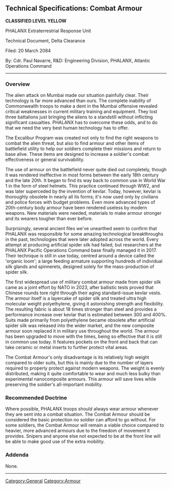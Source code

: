 ## Technical Specifications: Combat Armour

**CLASSIFIED LEVEL YELLOW**

PHALANX Extraterrestrial Response Unit

Technical Document, Delta Clearance

Filed: 20 March 2084

By: Cdr. Paul Navarre, R&D: Engineering Division, PHALANX, Atlantic
Operations Command

------------------------------------------------------------------------

### Overview

The alien attack on Mumbai made our situation painfully clear. Their
technology is far more advanced than ours. The complete inability of
Commonwealth troops to make a dent in the Mumbai offensive revealed
critical weaknesses in current military training and equipment. They
lost three battalions just bringing the aliens to a standstill without
inflicting significant casualties. PHALANX has to overcome these odds,
and to do that we need the very best human technology has to offer.

The Excalibur Program was created not only to find the right weapons to
combat the alien threat, but also to find armour and other items of
battlefield utility to help our soldiers complete their missions and
return to base alive. These items are designed to increase a soldier's
combat effectiveness or general survivability.

The use of armour on the battlefield never quite died out completely,
though it was rendered ineffective in most forms between the early 18th
century and the late 20th. It began to find its way back to common use
in World War 1 in the form of steel helmets. This practice continued
through WW2, and was later superceded by the invention of kevlar. Today,
however, kevlar is thoroughly obsolete in nearly all its forms; it's now
used only by civilians and police forces with budget problems. Even more
advanced types of 20th-century body armour have been rendered useless by
modern weapons. New materials were needed, materials to make armour
stronger and its wearers tougher than ever before.

Surprisingly, several ancient files we've unearthed seem to confirm that
PHALANX was responsible for some amazing technological breakthroughs in
the past, technologies that were later adopted across the world. Every
attempt at producing artificial spider silk had failed, but researchers
at the PHALANX Pacific Operations Command base finally managed it in
2017. Their technique is still in use today, centred around a device
called the 'organic loom'; a large feeding armature supporting hundreds
of individual silk glands and spinnerets, designed solely for the
mass-production of spider silk.

The first widespread use of military combat armour made from spider silk
came as a joint effort by NATO in 2023, after ballistic tests proved
that Chinese rounds tore right through their aging standard-issue kevlar
vests. The armour itself is a layercake of spider silk and treated ultra
high molecular weight polyethylene, giving it astonishing strength and
flexibility. The resulting fabric is about 18 times stronger than steel
and provides a performance increase over kevlar that is estimated
between 300 and 400%. Suits made primarily from polyethylene became
obsolete after artificial spider silk was released into the wider
market, and the new composite armour soon replaced it in military use
throughout the world. The armour has been upgraded to move with the
times, being so effective that it is still in common use today. It
features pockets on the front and back that can take ceramic or metal
inserts to further protect vital areas.

The Combat Armour's only disadvantage is its relatively high weight
compared to older suits, but this is mainly due to the number of layers
required to properly protect against modern weapons. The weight is
evenly distributed, making it quite comfortable to wear and much less
bulky than experimental nanocomposite armours. This armour will save
lives while preserving the soldier's all-important mobility.

### Recommended Doctrine

Where possible, PHALANX troops should always wear armour whenever they
are sent into a combat situation. The Combat Armour should be considered
the basic protection no soldier can afford to go without. For some
soldiers, the Combat Armour will remain a viable choice compared to
heavier, more advanced armours due to the freedom of movement it
provides. Snipers and anyone else not expected to be at the front line
will be able to make good use of the extra mobility.

### Addenda

None.

------------------------------------------------------------------------

[Category:General](Category:General "wikilink")
[Category:Armour](Category:Armour "wikilink")